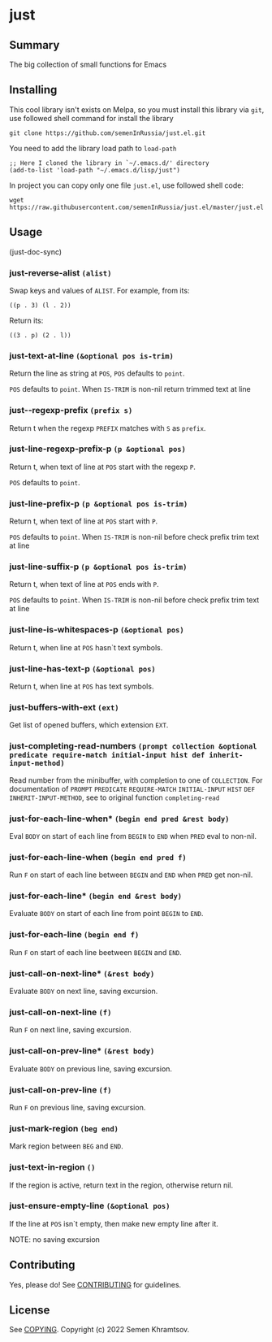 # just

## Summary

The big collection of small functions for Emacs

## Installing

This cool library isn't exists on Melpa, so you must install this
library via `git`, use followed shell command for install the library

```shell
git clone https://github.com/semenInRussia/just.el.git
```

You need to add the library load path to `load-path`

```emacs-lisp
;; Here I cloned the library in `~/.emacs.d/' directory
(add-to-list 'load-path "~/.emacs.d/lisp/just")
```

In project you can copy only one file `just.el`, use followed shell
code:

```shell
wget https://raw.githubusercontent.com/semenInRussia/just.el/master/just.el
```

## Usage

(just-doc-sync)


### just-reverse-alist `(alist)`

Swap keys and values of `ALIST`.
For example, from its:

```((p . 3) (l . 2))```

Return its:

```((3 . p) (2 . l))```

### just-text-at-line `(&optional pos is-trim)`

Return the line as string at `POS`, `POS` defaults to `point`.

`POS` defaults to `point`.  When `IS-TRIM` is non-nil return trimmed text at line

### just--regexp-prefix `(prefix s)`

Return t when the regexp `PREFIX` matches with `S` as `prefix`.

### just-line-regexp-prefix-p `(p &optional pos)`

Return t, when text of line at `POS` start with the regexp `P`.

`POS` defaults to `point`.

### just-line-prefix-p `(p &optional pos is-trim)`

Return t, when text of line at `POS` start with `P`.

`POS` defaults to `point`.  When `IS-TRIM` is non-nil before check prefix trim text
at line

### just-line-suffix-p `(p &optional pos is-trim)`

Return t, when text of line at `POS` ends with `P`.

`POS` defaults to `point`.  When `IS-TRIM` is non-nil before check prefix trim text
at line

### just-line-is-whitespaces-p `(&optional pos)`

Return t, when line at `POS` hasn`t text symbols.

### just-line-has-text-p `(&optional pos)`

Return t, when line at `POS` has text symbols.

### just-buffers-with-ext `(ext)`

Get list of opened buffers, which extension `EXT`.

### just-completing-read-numbers `(prompt collection &optional predicate require-match initial-input hist def inherit-input-method)`

Read number from the minibuffer, with completion to one of `COLLECTION`.
For documentation of `PROMPT` `PREDICATE` `REQUIRE-MATCH` `INITIAL-INPUT` `HIST` `DEF`
`INHERIT-INPUT-METHOD`, see to original function `completing-read`

### just-for-each-line-when* `(begin end pred &rest body)`

Eval `BODY` on start of each line from `BEGIN` to `END` when `PRED` eval to non-nil.

### just-for-each-line-when `(begin end pred f)`

Run `F` on start of each line between `BEGIN` and `END` when `PRED` get non-nil.

### just-for-each-line* `(begin end &rest body)`

Evaluate `BODY` on start of each line from point `BEGIN` to `END`.

### just-for-each-line `(begin end f)`

Run `F` on start of each line beetween `BEGIN` and `END`.

### just-call-on-next-line* `(&rest body)`

Evaluate `BODY` on next line, saving excursion.

### just-call-on-next-line `(f)`

Run `F` on next line, saving excursion.

### just-call-on-prev-line* `(&rest body)`

Evaluate `BODY` on previous line, saving excursion.

### just-call-on-prev-line `(f)`

Run `F` on previous line, saving excursion.

### just-mark-region `(beg end)`

Mark region between `BEG` and `END`.

### just-text-in-region `()`

If the region is active, return text in the region, otherwise return nil.

### just-ensure-empty-line `(&optional pos)`

If the line at `POS` isn`t empty, then make new empty line after it.

NOTE: no saving excursion
## Contributing
Yes, please do! See [CONTRIBUTING][] for guidelines.

## License

See [COPYING][]. Copyright (c) 2022 Semen Khramtsov.


[CONTRIBUTING]: ./CONTRIBUTING.md
[COPYING]: ./COPYING
